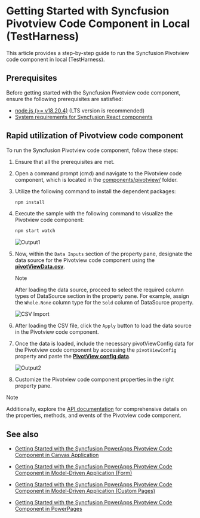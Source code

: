 # Getting Started with Syncfusion Pivotview Code Component in Local (TestHarness)

This article provides a step-by-step guide to run the Syncfusion Pivotview code component in local (TestHarness).

## Prerequisites

Before getting started with the Syncfusion Pivotview code component, ensure the following prerequisites are satisfied:

- [node.js  (>= v18.20.4)](https://nodejs.org/en/download/) (LTS version is recommended)
- [System requirements for Syncfusion React components](https://ej2.syncfusion.com/react/documentation/system-requirement)

## Rapid utilization of Pivotview code component

To run the Syncfusion Pivotview code component, follow these steps:

1. Ensure that all the prerequisites are met.

2. Open a command prompt (cmd) and navigate to the Pivotview code component, which is located in the [components/pivotview/](./) folder.

3. Utilize the following command to install the dependent packages:

    ```bash
    npm install
    ```

4. Execute the sample with the following command to visualize the Pivotview code component:

    ```bash
    npm start watch
    ```

    ![Output1](../../docs/images/pivotview/CC-Output1.png)

5. Now, within the `Data Inputs` section of the property pane, designate the data source for the Pivotview code component using the [**pivotViewData.csv**](./data/pivotViewData.csv).

    > [!NOTE]
    > After loading the data source, proceed to select the required column types of DataSource section in the property pane. For example, assign the `Whole.None` column type for the `Sold` column of DataSource property.

    ![CSV Import](../../docs/images/common/CC-CSVImport.png)

6. After loading the CSV file, click the `Apply` button to load the data source in the Pivotview code component.

7. Once the data is loaded, include the necessary pivotViewConfig data for the Pivotview code component by accessing the `pivotViewConfig` property and paste the [**PivotView config data**](./data/pivotViewConfig.json).

    ![Output2](../../docs/images/pivotview/CC-Output2.png)

8. Customize the Pivotview code component properties in the right property pane.

> [!NOTE]
> Additionally, explore the [API documentation](../../docs/pivotview/api.md) for comprehensive details on the properties, methods, and events of the Pivotview code component.

## See also

- [Getting Started with the Syncfusion PowerApps Pivotview Code Component in Canvas Application](../../docs/pivotview/getting-started-with-canvas.md)

- [Getting Started with the Syncfusion PowerApps Pivotview Code Component in Model-Driven Application (Form)](../../docs/pivotview/getting-started-with-model-driven-form.md)

- [Getting Started with the Syncfusion PowerApps Pivotview Code Component in Model-Driven Application (Custom Pages)](../../docs/pivotview/getting-started-with-model-driven-custom-pages.md)

- [Getting Started with the Syncfusion PowerApps Pivotview Code Component in PowerPages](../../docs/pivotview/getting-started-with-power-pages.md)
